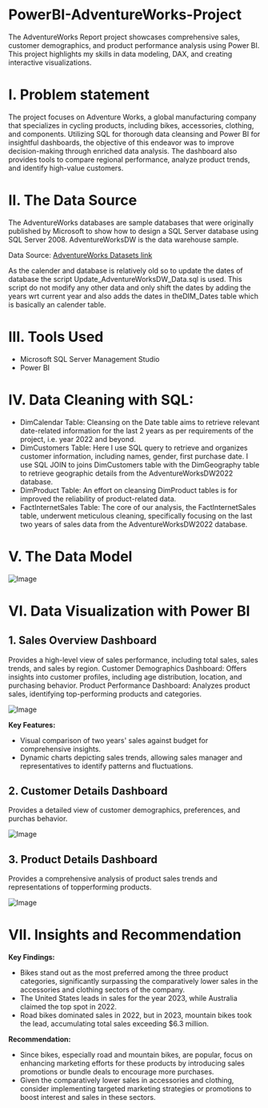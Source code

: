 # PowerBI-AdventureWorks-Project

The AdventureWorks Report project showcases comprehensive sales, customer demographics, and product performance analysis using Power BI. This project highlights my skills in data modeling, DAX, and creating interactive visualizations.

# I. Problem statement
The project focuses on Adventure Works, a global manufacturing company that specializes in cycling products, including bikes, accessories, clothing, and components. Utilizing SQL for thorough data cleansing and Power BI for insightful dashboards, the objective of this endeavor was to improve decision-making through enriched data analysis. The dashboard also provides tools to compare regional performance, analyze product trends, and identify high-value customers.

# II. The Data Source
The AdventureWorks databases are sample databases that were originally published by Microsoft to show how to design a SQL Server database using SQL Server 2008. AdventureWorksDW is the data warehouse sample.

Data Source: [AdventureWorks Datasets link]([https://pages.github.com/](https://learn.microsoft.com/en-us/sql/samples/adventureworks-install-configure?view=sql-server-ver15&tabs=ssms))

As the calender and database is relatively old so to update the dates of database the script Update_AdventureWorksDW_Data.sql is used. This script do not modify any other data and only shift the dates by adding the years wrt current year and also adds the dates in theDIM_Dates table which is basically an calender table.

# III. Tools Used
- Microsoft SQL Server Management Studio
- Power BI

# IV. Data Cleaning with SQL:

- DimCalendar Table: Cleansing on the Date table aims to retrieve relevant date-related
information for the last 2 years as per requirements of the project, i.e. year 2022 and beyond.
- DimCustomers Table: Here I use SQL query to retrieve and organizes customer information,
including names, gender, first purchase date. I use SQL JOIN to joins DimCustomers table with
the DimGeography table to retrieve geographic details from the AdventureWorksDW2022
database.
- DimProduct Table: An effort on cleansing DimProduct tables is for improved the reliability of
product-related data.
- FactInternetSales Table: The core of our analysis, the FactInternetSales table, underwent
meticulous cleaning, specifically focusing on the last two years of sales data from the
AdventureWorksDW2022 database.

# V. The Data Model

![Image](https://github.com/user-attachments/assets/ea4ec710-2b92-4b2a-b9d6-f8a5162573d6)

# VI. Data Visualization with Power BI

## 1. Sales Overview Dashboard
Provides a high-level view of sales performance, including total sales, sales trends, and sales by region.
Customer Demographics Dashboard: Offers insights into customer profiles, including age distribution, location, and purchasing behavior.
Product Performance Dashboard: Analyzes product sales, identifying top-performing products and categories.

![Image](https://github.com/user-attachments/assets/eeb371b3-81a4-4a08-96a0-d145df4a5edb)

**Key Features:**
- Visual comparison of two years' sales against budget for comprehensive insights.
- Dynamic charts depicting sales trends, allowing sales manager and representatives to identify patterns and fluctuations.

## 2. Customer Details Dashboard
Provides a detailed view of customer demographics, preferences, and purchas behavior.

![Image](https://github.com/user-attachments/assets/a479738b-3877-4efa-81af-6787fe41dba4)

## 3. Product Details Dashboard
Provides a comprehensive analysis of product sales trends and representations of topperforming products.

![Image](https://github.com/user-attachments/assets/cf748364-348e-48d6-86d1-5799f4f1545f)

# VII. Insights and Recommendation

**Key Findings:**
- Bikes stand out as the most preferred among the three product categories, significantly
surpassing the comparatively lower sales in the accessories and clothing sectors of the
company.
- The United States leads in sales for the year 2023, while Australia claimed the top spot
in 2022.
- Road bikes dominated sales in 2022, but in 2023, mountain bikes took the lead,
accumulating total sales exceeding $6.3 million.

**Recommendation:**
- Since bikes, especially road and mountain bikes, are popular, focus on enhancing
marketing efforts for these products by introducing sales promotions or bundle deals to
encourage more purchases.
- Given the comparatively lower sales in accessories and clothing, consider implementing
targeted marketing strategies or promotions to boost interest and sales in these sectors.
